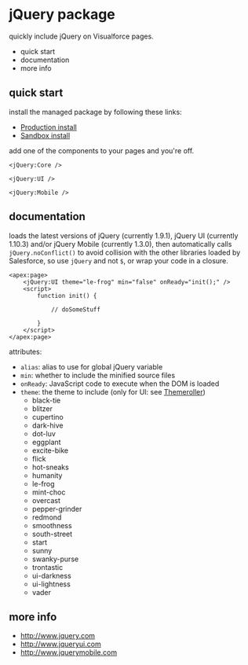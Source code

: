 jQuery package
==============

quickly include jQuery on Visualforce pages.

 * quick start
 * documentation
 * more info

quick start
-----------

install the managed package by following these links:

 * [Production install](https://login.salesforce.com/packaging/installPackage.apexp?p0=04ti000000019SU)
 * [Sandbox install](https://test.salesforce.com/packaging/installPackage.apexp?p0=04ti000000019SU)

add one of the components to your pages and you're off.

```visualforce
<jQuery:Core />
```

```visualforce
<jQuery:UI />
```

```visualforce
<jQuery:Mobile />
```

documentation
-------------

loads the latest versions of jQuery (currently 1.9.1),
jQuery UI (currently 1.10.3) and/or jQuery Mobile
(currently 1.3.0), then automatically calls
`jQuery.noConflict()` to avoid collision with the other
libraries loaded by Salesforce, so use `jQuery` and not `$`,
or wrap your code in a closure.

```visualforce
<apex:page>
    <jQuery:UI theme="le-frog" min="false" onReady="init();" />
    <script>
        function init() {

            // doSomeStuff

        }
    </script>
</apex:page>
```

attributes:
 * `alias`: alias to use for global jQuery variable
 * `min`: whether to include the minified source files
 * `onReady`: JavaScript code to execute when the DOM is loaded
 * `theme`: the theme to include (only for UI: see [Themeroller](http://jqueryui.com/themeroller/))
   * black-tie
   * blitzer
   * cupertino
   * dark-hive
   * dot-luv
   * eggplant
   * excite-bike
   * flick
   * hot-sneaks
   * humanity
   * le-frog
   * mint-choc
   * overcast
   * pepper-grinder
   * redmond
   * smoothness
   * south-street
   * start
   * sunny
   * swanky-purse
   * trontastic
   * ui-darkness
   * ui-lightness
   * vader

more info
---------

 * <http://www.jquery.com>
 * <http://www.jqueryui.com>
 * <http://www.jquerymobile.com>
